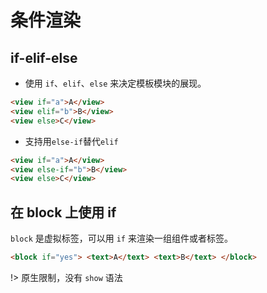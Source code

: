 # 条件渲染

## if-elif-else
* 使用 `if`、`elif`、`else` 来决定模板模块的展现。
```html
<view if="a">A</view>
<view elif="b">B</view>
<view else>C</view>
```

* 支持用`else-if`替代`elif`
```html
<view if="a">A</view>
<view else-if="b">B</view>
<view else>C</view>
```

## 在 block 上使用 if
`block` 是虚拟标签，可以用 `if` 来渲染一组组件或者标签。
```html
<block if="yes"> <text>A</text> <text>B</text> </block>
```

!> 原生限制，没有 `show` 语法 <br>
